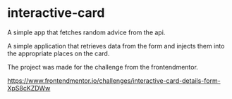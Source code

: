 # interactive-card

A simple app that fetches random advice from the api.

A simple application that retrieves data from the form and injects them into the appropriate places on the card.

The project was made for the challenge from the frontendmentor.

https://www.frontendmentor.io/challenges/interactive-card-details-form-XpS8cKZDWw
